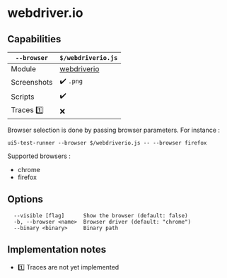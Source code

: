 # webdriver.io

## Capabilities

| `--browser` | `$/webdriverio.js` |
|---|---|
| Module | [webdriverio](https://www.npmjs.com/package/webdriverio) |
| Screenshots | ✔️ `.png` |
| Scripts | ✔️ |
| Traces 1️⃣ | ❌ |

Browser selection is done by passing browser parameters. For instance :

`ui5-test-runner --browser $/webdriverio.js -- --browser firefox`

Supported browsers :

* chrome
* firefox

## Options
```text
  --visible [flag]      Show the browser (default: false)
  -b, --browser <name>  Browser driver (default: "chrome")
  --binary <binary>     Binary path
```

## Implementation notes

* 1️⃣ Traces are not yet implemented
